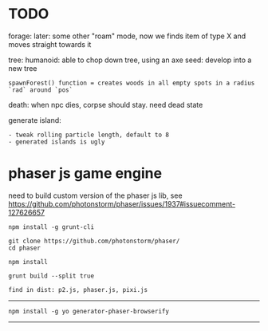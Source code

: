 
# TODO


forage:
    later: some other "roam" mode, now we finds item of
        type X and moves straight towards it

    

tree:
    humanoid: able to chop down tree, using an axe
    seed: develop into a new tree
    
    
    spawnForest() function = creates woods in all empty spots in a radius `rad` around `pos`


death:
    when npc dies, corpse should stay. need dead state






generate island:

    - tweak rolling particle length, default to 8
    - generated islands is ugly



# phaser js game engine

need to build custom version of the phaser js lib, see https://github.com/photonstorm/phaser/issues/1937#issuecomment-127626657


    npm install -g grunt-cli

    git clone https://github.com/photonstorm/phaser/
    cd phaser

    npm install

    grunt build --split true

    find in dist: p2.js, phaser.js, pixi.js
----

    npm install -g yo generator-phaser-browserify
---
